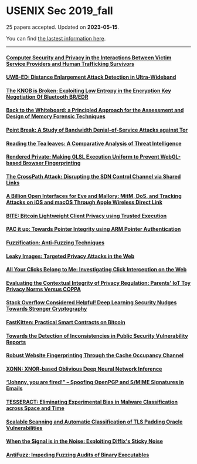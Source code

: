 # USENIX Sec 2019_fall

25 papers accepted. Updated on **2023-05-15**.



You can find [the lastest information here](https://www.usenix.org/conference/usenixsecurity19/fall-accepted-papers).

---

#### [Computer Security and Privacy in the Interactions Between Victim Service Providers and Human Trafficking Survivors](https://www.usenix.org/conference/usenixsecurity19/presentation/chen)

#### [UWB-ED: Distance Enlargement Attack Detection in Ultra-Wideband](https://www.usenix.org/conference/usenixsecurity19/presentation/singh)

#### [The KNOB is Broken: Exploiting Low Entropy in the Encryption Key Negotiation Of Bluetooth BR/EDR](https://www.usenix.org/conference/usenixsecurity19/presentation/antonioli)

#### [Back to the Whiteboard: a Principled Approach for the Assessment and Design of Memory Forensic Techniques](https://www.usenix.org/conference/usenixsecurity19/presentation/pagani)

#### [Point Break: A Study of Bandwidth Denial-of-Service Attacks against Tor](https://www.usenix.org/conference/usenixsecurity19/presentation/jansen)

#### [Reading the Tea leaves: A Comparative Analysis of Threat Intelligence](https://www.usenix.org/conference/usenixsecurity19/presentation/li)

#### [Rendered Private: Making GLSL Execution Uniform to Prevent WebGL-based Browser Fingerprinting](https://www.usenix.org/conference/usenixsecurity19/presentation/wu)

#### [The CrossPath Attack: Disrupting the SDN Control Channel via Shared Links](https://www.usenix.org/conference/usenixsecurity19/presentation/cao)

#### [A Billion Open Interfaces for Eve and Mallory: MitM, DoS, and Tracking Attacks on iOS and macOS Through Apple Wireless Direct Link](https://www.usenix.org/conference/usenixsecurity19/presentation/stute)

#### [BITE: Bitcoin Lightweight Client Privacy using Trusted Execution](https://www.usenix.org/conference/usenixsecurity19/presentation/matetic)

#### [PAC it up: Towards Pointer Integrity using ARM Pointer Authentication](https://www.usenix.org/conference/usenixsecurity19/presentation/liljestrand)

#### [Fuzzification: Anti-Fuzzing Techniques](https://www.usenix.org/conference/usenixsecurity19/presentation/jung)

#### [Leaky Images: Targeted Privacy Attacks in the Web](https://www.usenix.org/conference/usenixsecurity19/presentation/staicu)

#### [All Your Clicks Belong to Me: Investigating Click Interception on the Web](https://www.usenix.org/conference/usenixsecurity19/presentation/zhang)

#### [Evaluating the Contextual Integrity of Privacy Regulation: Parents' IoT Toy Privacy Norms Versus COPPA](https://www.usenix.org/conference/usenixsecurity19/presentation/apthorpe)

#### [Stack Overflow Considered Helpful! Deep Learning Security Nudges Towards Stronger Cryptography](https://www.usenix.org/conference/usenixsecurity19/presentation/fischer)

#### [FastKitten: Practical Smart Contracts on Bitcoin](https://www.usenix.org/conference/usenixsecurity19/presentation/das)

#### [Towards the Detection of Inconsistencies in Public Security Vulnerability Reports](https://www.usenix.org/conference/usenixsecurity19/presentation/dong)

#### [Robust Website Fingerprinting Through the Cache Occupancy Channel](https://www.usenix.org/conference/usenixsecurity19/presentation/shusterman)

#### [XONN: XNOR-based Oblivious Deep Neural Network Inference](https://www.usenix.org/conference/usenixsecurity19/presentation/riazi)

#### [“Johnny, you are fired!” – Spoofing OpenPGP and S/MIME Signatures in Emails](https://www.usenix.org/conference/usenixsecurity19/presentation/muller)

#### [TESSERACT: Eliminating Experimental Bias in Malware Classification across Space and Time](https://www.usenix.org/conference/usenixsecurity19/presentation/pendlebury)

#### [Scalable Scanning and Automatic Classification of TLS Padding Oracle Vulnerabilities](https://www.usenix.org/conference/usenixsecurity19/presentation/merget)

#### [When the Signal is in the Noise: Exploiting Diffix's Sticky Noise](https://www.usenix.org/conference/usenixsecurity19/presentation/gadotti)

#### [AntiFuzz: Impeding Fuzzing Audits of Binary Executables](https://www.usenix.org/conference/usenixsecurity19/presentation/guler)

